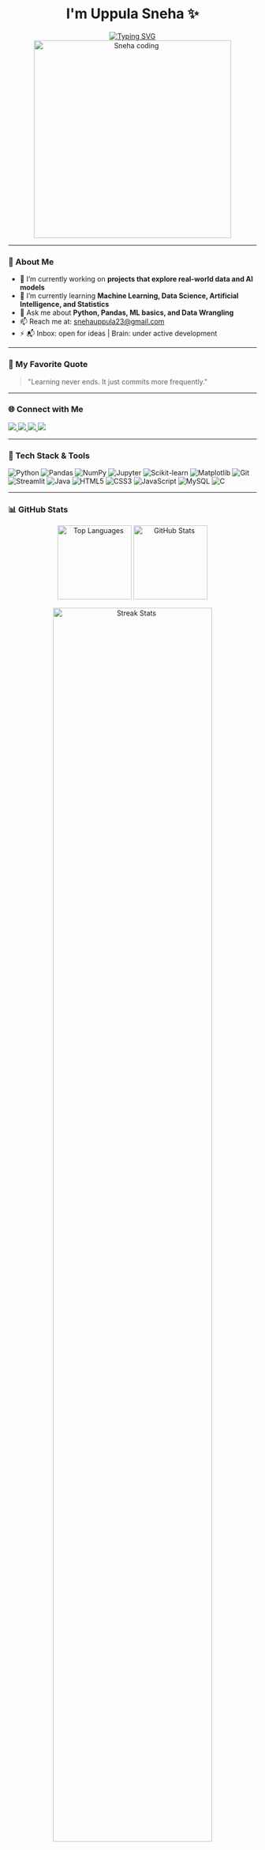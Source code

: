<h1 align="center">I'm Uppula Sneha ✨ </h1>
<!-- Illustration -->
<div align="center">
  <a href="https://git.io/typing-svg">
    <img src="https://readme-typing-svg.herokuapp.com?font=Fira+Code&pause=1000&color=14B8A6&center=true&vCenter=true&width=435&lines=Math+Lover;AI+Enthusiast;Tech+Enthusiast;Data+Science+Student;ML+Explorer" alt="Typing SVG" />
  </a>
</div>
<div align="center">
  <img alt="Sneha coding" width="400" src="https://raw.githubusercontent.com/snehauppula/snehauppula/main/coding.png" />
</div>

<!-- Typing SVG -->
---

### 🚀 About Me

- 🔭 I’m currently working on **projects that explore real-world data and AI models**
- 🌱 I’m currently learning **Machine Learning, Data Science, Artificial Intelligence, and Statistics**
- 💬 Ask me about **Python, Pandas, ML basics, and Data Wrangling**
- 📫 Reach me at: snehauppula23@gmail.com  
- ⚡ 📬 Inbox: open for ideas | Brain: under active development

---

### 📌 My Favorite Quote

> "Learning never ends. It just commits more frequently."

---

### 🌐 Connect with Me

<p align="left">
  <a href="https://www.linkedin.com/in/snehauppula/" target="blank">
    <img src="https://img.shields.io/badge/LinkedIn-blue?style=for-the-badge&logo=linkedin&logoColor=white" />
  </a>
  <a href="https://www.instagram.com/sneha.uppula_23/" target="blank">
    <img src="https://img.shields.io/badge/Instagram-E4405F?style=for-the-badge&logo=instagram&logoColor=white" />
  </a>
  <a href="mailto:snehauppula23@gmail.com">
    <img src="https://img.shields.io/badge/Gmail-D14836?style=for-the-badge&logo=gmail&logoColor=white" />
  </a>
  <a href="https://discord.gg/https://discord.gg/zeG7d9cucB" target="blank">
    <img src="https://img.shields.io/badge/Discord-7289DA?style=for-the-badge&logo=discord&logoColor=white" />
  </a>
</p>

---

### 🧠 Tech Stack & Tools
<p align="left">
  <!-- Python -->
  <img src="https://img.shields.io/badge/-Python-3776AB?style=flat-square&logo=python&logoColor=white" alt="Python" />
  
  <!-- Pandas -->
  <img src="https://img.shields.io/badge/-Pandas-150458?style=flat-square&logo=pandas&logoColor=white" alt="Pandas" />
  
  <!-- NumPy -->
  <img src="https://img.shields.io/badge/-NumPy-013243?style=flat-square&logo=numpy&logoColor=white" alt="NumPy" />
  
  <!-- Jupyter -->
  <img src="https://img.shields.io/badge/-Jupyter-F37626?style=flat-square&logo=jupyter&logoColor=white" alt="Jupyter" />
  
  <!-- Scikit-learn -->
  <img src="https://img.shields.io/badge/-Scikit--learn-F7931E?style=flat-square&logo=scikit-learn&logoColor=white" alt="Scikit-learn" />
  
  <!-- Matplotlib -->
  <img src="https://img.shields.io/badge/-Matplotlib-11557C?style=flat-square&logo=matplotlib&logoColor=white" alt="Matplotlib" />
  
  <!-- Git -->
  <img src="https://img.shields.io/badge/-Git-F05032?style=flat-square&logo=git&logoColor=white" alt="Git" />
  
  <!-- Streamlit -->
  <img src="https://img.shields.io/badge/-Streamlit-FF4B4B?style=flat-square&logo=streamlit&logoColor=white" alt="Streamlit" />
  
  <!-- Java -->
  <img src="https://img.shields.io/badge/-Java-007396?style=flat-square&logo=java&logoColor=white" alt="Java" />
  
  <!-- HTML5 -->
  <img src="https://img.shields.io/badge/-HTML5-E34F26?style=flat-square&logo=html5&logoColor=white" alt="HTML5" />
  
  <!-- CSS3 -->
  <img src="https://img.shields.io/badge/-CSS3-1572B6?style=flat-square&logo=css3&logoColor=white" alt="CSS3" />
  
  <!-- JavaScript -->
  <img src="https://img.shields.io/badge/-JavaScript-F7DF1E?style=flat-square&logo=javascript&logoColor=black" alt="JavaScript" />
  
  <!-- MySQL -->
  <img src="https://img.shields.io/badge/-MySQL-4479A1?style=flat-square&logo=mysql&logoColor=white" alt="MySQL" />
  
  <!-- C -->
  <img src="https://img.shields.io/badge/-C-A8B9CC?style=flat-square&logo=c&logoColor=black" alt="C" />
  
  
</p>

---

### 📊 GitHub Stats


<p align="center">
  <img src="https://github-readme-stats.vercel.app/api/top-langs?username=snehauppula&show_icons=true&locale=en&layout=compact&theme=tokyonight" height="150" alt="Top Languages" />
  <img src="https://github-readme-stats.vercel.app/api?username=snehauppula&show_icons=true&locale=en&theme=tokyonight" height="150" alt="GitHub Stats" />
  
</p>
<!-- Divider -->
<div align="center">
  <img width="80%" src="https://github-readme-streak-stats.herokuapp.com/?user=snehauppula&theme=tokyonight&hide_border=true" alt="Streak Stats" />
</div>


---

### 📅 GitHub Contributions Calendar

[![Sneha's GitHub Activity Graph](https://github-readme-activity-graph.vercel.app/graph?username=snehauppula&theme=tokyo-night)](https://github.com/ashutosh00710/github-readme-activity-graph)

---

### 🔗 Useful Resources I Love

- [Kaggle](https://www.kaggle.com/)
- [Analytics Vidhya](https://www.analyticsvidhya.com/)
- [Towards Data Science](https://towardsdatascience.com/)
- [Scikit-learn Documentation](https://scikit-learn.org/)
- [Python Cheatsheet](https://www.pythoncheatsheet.org/)

---

### 😄 Let's Connect!

If you're a fellow data enthusiast, feel free to collaborate, discuss projects, or just say hi.  
Let’s grow together in this data-driven world! 💡🌍
